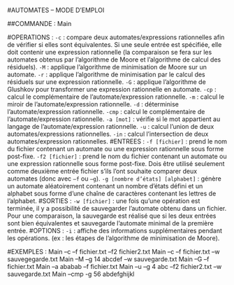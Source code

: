#AUTOMATES – MODE D’EMPLOI

##COMMANDE : Main

#OPERATIONS :
`-c` : compare deux automates/expressions rationnelles afin de vérifier si elles sont équivalentes. Si une seule entrée est spécifiée, elle doit contenir une expression rationnelle (la comparaison se fera sur les automates obtenus par l’algorithme de Moore et l’algorithme de calcul des résiduels).
`-M` : applique l’algorithme de minimisation de Moore sur un automate.
`-r` : applique l’algorithme de minimisation par le calcul des résiduels sur une expression rationnelle.
`-G` : applique l’algorithme de Glushkov pour transformer une expression rationnelle en automate.
`-cp` : calcul le complémentaire de l’automate/expression rationnelle.
`-m` : calcul le miroir de l’automate/expression rationnelle.
`-d` : déterminise l’automate/expression rationnelle.
`-cmp` : calcul le complémentaire de l’automate/expression rationnelle.
`-a [mot]` : vérifie si le mot appartient au langage de l’automate/expression rationnelle.
`-u` : calcul l’union de deux automates/expressions rationnelles.
`-in` : calcul l’intersection de deux automates/expression rationnelles.
#ENTREES :
`-f [fichier]` : prend le nom du fichier contenant un automate ou une expression rationnelle sous forme post-fixe.
`-f2 [fichier]` : prend le nom du fichier contenant un automate ou une expression rationnelle sous forme post-fixe. Dois être utilisé seulement comme deuxième entrée fichier s’ils l’ont souhaite comparer deux automates (donc avec `–f` ou `–g`).
`-g [nombre d’états] [alphabet]` : génère un automate aléatoirement contenant un nombre d’états défini et un alphabet sous forme d’une chaîne de caractères contenant les lettres de l’alphabet.
#SORTIES :
`-w [fichier]` : une fois qu’une opération est terminée, il y a possibilité de sauvegarder l’automate obtenu dans un fichier. Pour une comparaison, la sauvegarde est réalisé que si les deux entrées sont bien équivalentes et sauvegarde l’automate minimal de la première entrée.
#OPTIONS :
`-i` : affiche des informations supplémentaires pendant les opérations. (ex : les étapes de l’algorithme de minimisation de Moore).

#EXEMPLES :
	Main –c –f fichier.txt –f2 fichier2.txt
	Main –c –f fichier.txt –w sauvegegarde.txt
	Main –M –g 14 abcdef –w sauvegarde.txt
	Main –G –f fichier.txt
	Main –a ababab –f fichier.txt
	Main –u –g 4 abc –f2 fichier2.txt –w sauvegarde.txt
	Main –cmp  -g 56 abdefghijkl

